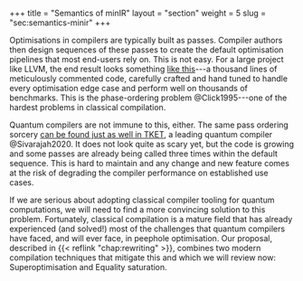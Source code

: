 +++
title = "Semantics of minIR"
layout = "section"
weight = 5
slug = "sec:semantics-minir"
+++

Optimisations in compilers are typically built as passes.
Compiler authors then design sequences of these passes to create the default
optimisation pipelines that most end-users rely on.
This is not easy.
For a large project like LLVM, the end result looks something
[like this](https://github.com/llvm-mirror/llvm/blob/2c4ca6832fa6b306ee6a7010bfb80a3f2596f824/lib/Transforms/IPO/PassManagerBuilder.cpp)---a thousand lines of meticulously commented code,
carefully crafted and hand tuned to handle every optimisation
edge case and perform well on thousands of benchmarks.
This is the phase-ordering problem @Click1995&#x200B;---one of the hardest problems in classical compilation. 

Quantum compilers are not immune to this, either. 
The same pass ordering sorcery [can be found just as well in TKET](https://github.com/CQCL/tket/blob/5f7af8d97d81c620071e8b639a694b3a7135e2f8/tket/src/Transformations/OptimisationPass.cpp#L43), a
leading quantum compiler @Sivarajah2020.
It does not look quite as scary yet, but the code is growing and some passes
are already being called three times within the default sequence.
This is hard to maintain and any change and new feature comes at the risk
of degrading the compiler performance on established use cases.

If we are serious about adopting classical compiler tooling for quantum computations,
we will need to find a more convincing solution to this problem.
Fortunately, classical compilation is a mature field that has already experienced
(and solved!) most of the challenges that quantum compilers have faced, and will ever face,
in peephole optimisation.
Our proposal, described in {{< reflink "chap:rewriting" >}}, combines two modern compilation techniques
that mitigate this and which we will review now: Superoptimisation and Equality saturation.

